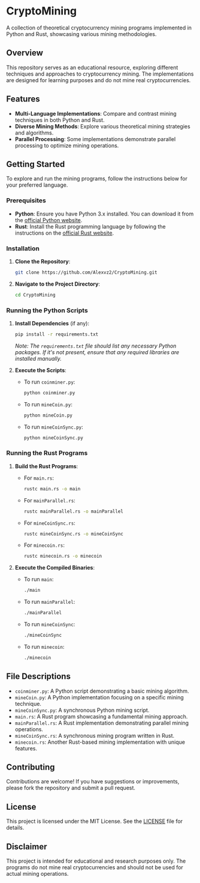 # CryptoMining

A collection of theoretical cryptocurrency mining programs implemented in Python and Rust, showcasing various mining methodologies.

## Overview

This repository serves as an educational resource, exploring different techniques and approaches to cryptocurrency mining. The implementations are designed for learning purposes and do not mine real cryptocurrencies.

## Features

- **Multi-Language Implementations**: Compare and contrast mining techniques in both Python and Rust.
- **Diverse Mining Methods**: Explore various theoretical mining strategies and algorithms.
- **Parallel Processing**: Some implementations demonstrate parallel processing to optimize mining operations.

## Getting Started

To explore and run the mining programs, follow the instructions below for your preferred language.

### Prerequisites

- **Python**: Ensure you have Python 3.x installed. You can download it from the [official Python website](https://www.python.org/downloads/).
- **Rust**: Install the Rust programming language by following the instructions on the [official Rust website](https://www.rust-lang.org/tools/install).

### Installation

1. **Clone the Repository**:
   ```bash
   git clone https://github.com/Alexvz2/CryptoMining.git
   ```
2. **Navigate to the Project Directory**:
   ```bash
   cd CryptoMining
   ```

### Running the Python Scripts

1. **Install Dependencies** (if any):
   ```bash
   pip install -r requirements.txt
   ```
   *Note: The `requirements.txt` file should list any necessary Python packages. If it's not present, ensure that any required libraries are installed manually.*

2. **Execute the Scripts**:
   - To run `coinminer.py`:
     ```bash
     python coinminer.py
     ```
   - To run `mineCoin.py`:
     ```bash
     python mineCoin.py
     ```
   - To run `mineCoinSync.py`:
     ```bash
     python mineCoinSync.py
     ```

### Running the Rust Programs

1. **Build the Rust Programs**:
   - For `main.rs`:
     ```bash
     rustc main.rs -o main
     ```
   - For `mainParallel.rs`:
     ```bash
     rustc mainParallel.rs -o mainParallel
     ```
   - For `mineCoinSync.rs`:
     ```bash
     rustc mineCoinSync.rs -o mineCoinSync
     ```
   - For `minecoin.rs`:
     ```bash
     rustc minecoin.rs -o minecoin
     ```

2. **Execute the Compiled Binaries**:
   - To run `main`:
     ```bash
     ./main
     ```
   - To run `mainParallel`:
     ```bash
     ./mainParallel
     ```
   - To run `mineCoinSync`:
     ```bash
     ./mineCoinSync
     ```
   - To run `minecoin`:
     ```bash
     ./minecoin
     ```

## File Descriptions

- `coinminer.py`: A Python script demonstrating a basic mining algorithm.
- `mineCoin.py`: A Python implementation focusing on a specific mining technique.
- `mineCoinSync.py`: A synchronous Python mining script.
- `main.rs`: A Rust program showcasing a fundamental mining approach.
- `mainParallel.rs`: A Rust implementation demonstrating parallel mining operations.
- `mineCoinSync.rs`: A synchronous mining program written in Rust.
- `minecoin.rs`: Another Rust-based mining implementation with unique features.

## Contributing

Contributions are welcome! If you have suggestions or improvements, please fork the repository and submit a pull request.

## License

This project is licensed under the MIT License. See the [LICENSE](LICENSE) file for details.

## Disclaimer

This project is intended for educational and research purposes only. The programs do not mine real cryptocurrencies and should not be used for actual mining operations.

